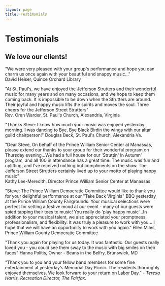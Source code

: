 ```yaml
---
layout: page
title: Testimonials
---
```


# Testimonials

## We love our clients!

"We were very pleased with your group's performance and hope you can charm us once again with your beautiful and snappy music..."    
David Heiser, Quince Orchard Library

"At St. Paul's, we have enjoyed the Jefferson Strutters and their wonderful music for many years and on many occasions, and we hope to keep them coming back. It is impossible to be down when the Strutters are around. Their joyful and happy music lifts the spirits and moves the soul. Three cheers for the Jefferson Street Strutters"       
Rev. Oran Warder, St. Paul's Church, Alexandria, Virginia

"Thanks Steve: I know how much your music was enjoyed yesterday morning. I was dancing to Bye, Bye Black Birdin the wings with our altar  guild chairperson!"
Douglas Beck, St. Paul's Church, Alexandria Va.

"Dear Steve, On behalf of the Prince William Senior Center at Manassas, please extend our thanks to your group for their wonderful program on Thursday evening...We had a full house for our 'Struttin' in Autumn' program, and all 100 in attendance has a great time.  The music was fun and uplifting, and I've received nothing but compliments on the show.  The Jefferson Street Strutters certainly lived up to your motto of playing happy music"  
Kathy Lee-Meredith, Director Prince William Senior Center at Manassas

"Steve:  The Prince William Democratic Committee would like to thank you for your delightful performance at our "Take Back Virginia" BBQ yesterday at the Prince William County Fairgrounds. Your musical selections were perfect for setting a festive mood at our event - many of our guests were spied tapping their toes to music!  You really do 'play happy music'...In addition to your musical talent, we also appreciated your promptness, professionalism, and flexibility. It was truly a pleasure to work with you... I hope that we will have an opportunity to work with you again."
Ellen Miles, Prince William County Democratic Committee

"Thank you again for playing for us today.  It was fantastic.  Our guests really loved you - you could see them sway to the music with big smiles on their faces"
Hanna Politis, Owner - Beans in the Belfry, Brunswick, MD

"Thank you to you and your fellow band members for some fine entertainment at yesterday's Memorial Day Picnic.  The residents thoroughly enjoyed themselves.  We look forward to your return on Labor Day."
*- Teresa Harris, Recreation Director, The Fairfax.* 
